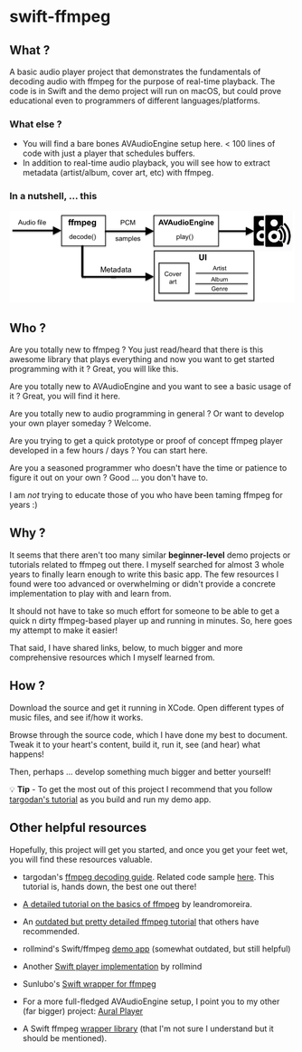 # swift-ffmpeg

## What ?

A basic audio player project that demonstrates the fundamentals of decoding audio with ffmpeg for the purpose of real-time playback. The code is in Swift 
and the demo project will run on macOS, but could prove educational even to programmers of different languages/platforms.

### What else ?

* You will find a bare bones AVAudioEngine setup here. < 100 lines of code with just a player that schedules buffers.
* In addition to real-time audio playback, you will see how to extract metadata (artist/album, cover art, etc) with ffmpeg.

### In a nutshell, ... this
![High level component diagram](/basicFFmpegPlayer.png?raw=true)

## Who ?

Are you totally new to ffmpeg ? You just read/heard that there is this awesome library that plays everything and now you want to get started programming with it ? Great, you will like this.

Are you totally new to AVAudioEngine and you want to see a basic usage of it ? Great, you will find it here.

Are you totally new to audio programming in general ? Or want to develop your own player someday ? Welcome.

Are you trying to get a quick prototype or proof of concept ffmpeg player developed in a few hours / days ? You can start here.

Are you a seasoned programmer who doesn't have the time or patience to figure it out on your own ? Good ... you don't have to.

I am *not* trying to educate those of you who have been taming ffmpeg for years :)

## Why ?

It seems that there aren't too many similar **beginner-level** demo projects or tutorials related to ffmpeg out there. I myself searched for almost 3 whole years to finally learn enough to write this basic app. The few resources I found were too advanced or overwhelming or didn't provide a concrete implementation to play with and learn from.

It should not have to take so much effort for someone to be able to get a quick n dirty ffmpeg-based player up and running in minutes. So, here goes my attempt to make it easier!

That said, I have shared links, below, to much bigger and more comprehensive resources which I myself learned from.

## How ?

Download the source and get it running in XCode. Open different types of music files, and see if/how it works.

Browse through the source code, which I have done my best to document. Tweak it to your heart's content, build it, run it, see (and hear) what happens!

Then, perhaps ... develop something much bigger and better yourself!

💡 **Tip** - To get the most out of this project I recommend that you follow [targodan's tutorial](https://steemit.com/programming/@targodan/decoding-audio-files-with-ffmpeg) as you build and run my demo app.

## Other helpful resources

Hopefully, this project will get you started, and once you get your feet wet, you will find these resources valuable.

* targodan's [ffmpeg decoding guide](https://steemit.com/programming/@targodan/decoding-audio-files-with-ffmpeg). Related code sample [here](https://gist.github.com/targodan/8cef8f2b682a30055aa7937060cd94b7). This tutorial is, hands down, the best one out there!

* [A detailed tutorial on the basics of ffmpeg](https://github.com/leandromoreira/ffmpeg-libav-tutorial) by leandromoreira.

* An [outdated but pretty detailed ffmpeg tutorial](https://dranger.com/ffmpeg/tutorial01.html) that others have recommended.

* rollmind's Swift/ffmpeg [demo app](https://github.com/rollmind/ffmpeg-swift-tutorial/tree/master/tutorial/tutorial) (somewhat outdated, but still helpful)

* Another [Swift player implementation](https://github.com/rollmind/SweetPlayer) by rollmind

* Sunlubo's [Swift wrapper for ffmpeg](https://github.com/sunlubo/SwiftFFmpeg)

* For a more full-fledged AVAudioEngine setup, I point you to my other (far bigger) project: [Aural Player](https://github.com/maculateConception/aural-player)

* A Swift ffmpeg [wrapper library](https://github.com/FFMS/ffms2) (that I'm not sure I understand but it should be mentioned).
